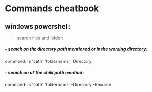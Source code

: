 # Commands cheatbook

## windows powershell:
> search files and folder:

##### - search on the directory path mentioned or in the working directory:
command: ls 'path' 'foldername' -Directory
  
##### - search on all the child path mentiod:
command: ls 'path' 'foldername' -Directory -Recurse

